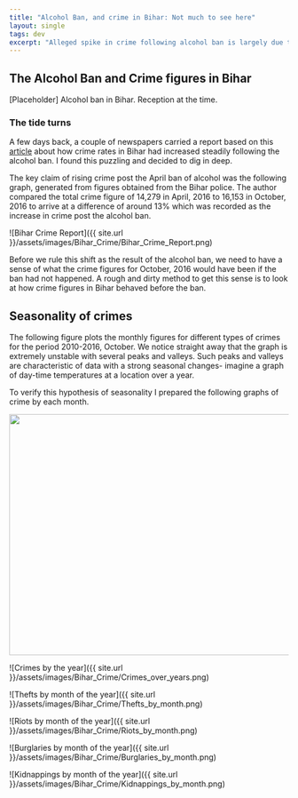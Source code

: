 ```yaml
---
title: "Alcohol Ban, and crime in Bihar: Not much to see here"
layout: single
tags: dev
excerpt: "Alleged spike in crime following alcohol ban is largely due to seasonality in crime figures."
---
```


## The Alcohol Ban and Crime figures in Bihar

[Placeholder] Alcohol ban in Bihar. Reception at the time. 

### The tide turns
A few days back, a couple of newspapers carried a report based on this [article](http://www.indiaspend.com/cover-story/270-days-after-bihar-liquor-ban-major-crimes-up-13-40759) about how crime rates in Bihar had increased steadily following the alcohol ban. I found this puzzling and decided to dig in deep. 

The key claim of rising crime post the April ban of alcohol was the following graph, generated from figures obtained from the Bihar police. The author compared the total crime figure of 14,279 in April, 2016 to 16,153 in October, 2016 to arrive at a difference of around 13% which was recorded as the increase in crime post the alcohol ban.

![Bihar Crime Report]({{ site.url }}/assets/images/Bihar_Crime/Bihar_Crime_Report.png)

Before we rule this shift as the result of the alcohol ban, we need to have a sense of what the crime figures for October, 2016 would have been if the ban had not happened. A rough and dirty method to get this sense is to look at how crime figures in Bihar behaved before the ban.

## Seasonality of crimes
The following figure plots the monthly figures for different types of crimes for the period 2010-2016, October. We notice straight away that the graph is extremely unstable with several peaks and valleys. Such peaks and valleys are characteristic of data with a strong seasonal changes- imagine a graph of day-time temperatures at a location over a year. 

To verify this hypothesis of seasonality I prepared the following graphs of crime by each month.

<img src="{{ site.url }}/assets/images/Bihar_Crime/Crimes_per_year.png" height="434" width="600">

![Crimes by the year]({{ site.url }}/assets/images/Bihar_Crime/Crimes_over_years.png)

![Thefts by month of the year]({{ site.url }}/assets/images/Bihar_Crime/Thefts_by_month.png)

![Riots by month of the year]({{ site.url }}/assets/images/Bihar_Crime/Riots_by_month.png)

![Burglaries by month of the year]({{ site.url }}/assets/images/Bihar_Crime/Burglaries_by_month.png)

![Kidnappings by month of the year]({{ site.url }}/assets/images/Bihar_Crime/Kidnappings_by_month.png)

